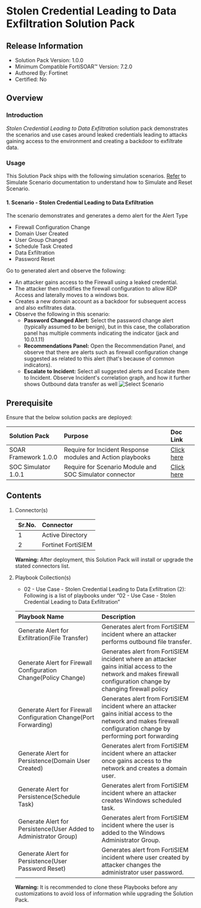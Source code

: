 # Stolen Credential Leading to Data Exfiltration  Solution Pack

## Release Information

- Solution Pack Version: 1.0.0
- Minimum Compatible FortiSOAR™ Version: 7.2.0
- Authored By: Fortinet
- Certified: No

## Overview

### Introduction

*Stolen Credential Leading to Data Exfiltration* solution pack demonstrates the scenarios and use cases around leaked credentials leading to attacks gaining access to the environment and creating a backdoor to exfiltrate data.

### Usage

This Solution Pack ships with the following simulation scenarios. [Refer](https://github.com/fortinet-fortisoar/solution-pack-soc-simulator/blob/develop/docs/solution-pack-guide.md) to Simulate Scenario documentation to understand how to Simulate and Reset Scenario.

#### 1. Scenario - Stolen Credential Leading to Data Exfiltration

The scenario demonstrates and generates a demo alert for the Alert Type

- Firewall Configuration Change
- Domain User Created
- User Group Changed
- Schedule Task Created
- Data Exfiltration
- Password Reset

Go to generated alert and observe the following:

- An attacker gains access to the Firewall using a leaked credential.
- The attacker then modifies the firewall configuration to allow RDP Access and laterally moves to a windows box.
- Creates a new domain account as a backdoor for subsequent access and also exfiltrates data.
- Observe the following in this scenario:
  - **Password Changed Alert:** Select the password change alert (typically assumed to be benign), but in this case, the collaboration panel has multiple comments indicating the indicator (jack and 10.0.1.11)
  - **Recommendations Panel:** Open the Recommendation Panel, and observe that there are alerts such as firewall configuration change suggested as related to this alert (that's because of common indicators).
  - **Escalate to Incident:** Select all suggested alerts and Escalate them to Incident. Observe Incident's correlation graph, and how it further shows Outbound data transfer as well
  ![Select Scenario](docs/media/attackFlow.png)

## Prerequisite

Ensure that the below solution packs are deployed:

**Solution Pack**|**Purpose**|**Doc Link**|
| :- | :- | :- |
|SOAR Framework 1.0.0|Require for Incident Response modules and Action playbooks|[Click here](https://github.com/fortinet-fortisoar/solution-pack-soar-framework/blob/develop/README.md)|
|SOC Simulator 1.0.1|Require for Scenario Module and SOC Simulator connector| [Click here](https://github.com/fortinet-fortisoar/solution-pack-soc-simulator/blob/develop/README.md)|

## Contents

1. Connector(s)

    |**Sr.No.**|**Connector**|
    | :- | :- |
    |1|Active Directory|
    |2|Fortinet FortiSIEM|

    **Warning:** After deployment, this Solution Pack will install or upgrade the stated connectors list.

2. Playbook Collection(s)

    - 02 - Use Case - Stolen Credential Leading to Data Exfiltration (2):
Following is a list of playbooks under “02 - Use Case - Stolen Credential Leading to Data Exfiltration”

    |**Playbook Name**|**Description**
    | :- | :- |
    |Generate Alert for Exfiltration(File Transfer)|Generates alert from FortiSIEM incident where an attacker performs outbound file transfer.|
    |Generate Alert for Firewall Configuration Change(Policy Change)|Generates alert from FortiSIEM incident where an attacker gains initial access to the network and makes firewall configuration change by changing firewall policy|
    |Generate Alert for Firewall Configuration Change(Port Forwarding)|Generates alert from FortiSIEM incident where an attacker gains initial access to the network and makes firewall configuration change by performing port forwarding|
    |Generate Alert for Persistence(Domain User Created)|Generates alert from FortiSIEM incident where an attacker once gains access to the network and creates a domain user.|
    |Generate Alert for Persistence(Schedule Task)|Generates alert from FortiSIEM incident where an attacker creates Windows scheduled task.|
    |Generate Alert for Persistence(User Added to Administrator Group)|Generates alert from FortiSIEM incident where the user is added to the Windows Administrator Group.|
    |Generate Alert for Persistence(User Password Reset)|Generates alert from FortiSIEM incident where user created by attacker changes the administrator user password.|

    **Warning:** It is recommended to clone these Playbooks before any customizations to avoid loss of information while upgrading the Solution Pack.
